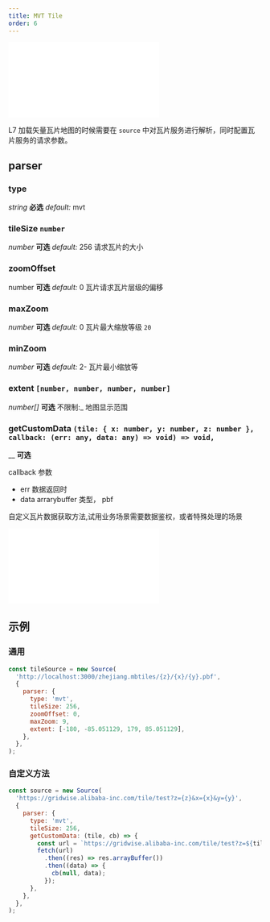 ```yaml
---
title: MVT Tile
order: 6
---
```


<embed src="@/docs/api/common/style.md"></embed>

L7 加载矢量瓦片地图的时候需要在 `source` 中对瓦片服务进行解析，同时配置瓦片服务的请求参数。

## parser

### type

<description> _string_ **必选** _default:_ mvt</description>

### tileSize `number`

<description> _number_ **可选** _default:_ 256</description>
请求瓦片的大小

### zoomOffset

<description> number **可选** _default:_ 0</description>
瓦片请求瓦片层级的偏移

### maxZoom

<description> _number_ **可选** _default:_ 0</description>
瓦片最大缩放等级 `20`

### minZoom

<description> _number_ **可选** _default:_ 2-</description>
瓦片最小缩放等

### extent `[number, number, number, number]`

<description> _number[]_ **可选** 不限制:\_ </description>
地图显示范围

### getCustomData `(tile: { x: number, y: number, z: number }, callback: (err: any, data: any) => void) => void,`

<description> \_\_ **可选**</description>

callback 参数

- err 数据返回时
- data arrarybuffer 类型， pbf

自定义瓦片数据获取方法,试用业务场景需要数据鉴权，或者特殊处理的场景

<embed src="@/docs/api/common/source/tile/method.zh.md"></embed>

## 示例

### 通用

```javascript
const tileSource = new Source(
  'http://localhost:3000/zhejiang.mbtiles/{z}/{x}/{y}.pbf',
  {
    parser: {
      type: 'mvt',
      tileSize: 256,
      zoomOffset: 0,
      maxZoom: 9,
      extent: [-180, -85.051129, 179, 85.051129],
    },
  },
);
```

### 自定义方法

```javascript
const source = new Source(
  'https://gridwise.alibaba-inc.com/tile/test?z={z}&x={x}&y={y}',
  {
    parser: {
      type: 'mvt',
      tileSize: 256,
      getCustomData: (tile, cb) => {
        const url = `https://gridwise.alibaba-inc.com/tile/test?z=${tile.z}&x=${tile.x}&y=${tile.y}`;
        fetch(url)
          .then((res) => res.arrayBuffer())
          .then((data) => {
            cb(null, data);
          });
      },
    },
  },
);
```


